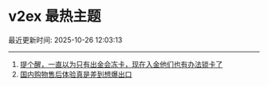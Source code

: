 # v2ex 最热主题

最近更新时间: 2025-10-26 12:03:13

--- 
1. [提个醒，一直以为只有出金会冻卡，现在入金他们也有办法锁卡了](https://www.v2ex.com/t/1168381) 
2. [国内购物售后体验真是差到想爆出口](https://www.v2ex.com/t/1168390) 
